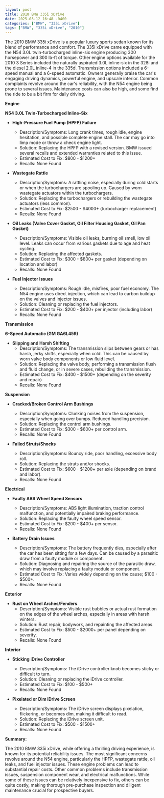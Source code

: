 ```yaml
---
layout: post
title: 2010 BMW 335i xDrive
date: 2025-03-12 16:48 -0400
categories: ["BMW", "335i xDrive"]
tags: ["BMW", "335i xDrive", "2010"]
---
```

The 2010 BMW 335i xDrive is a popular luxury sports sedan known for its blend of performance and comfort. The 335i xDrive came equipped with the N54 3.0L twin-turbocharged inline-six engine producing 300 horsepower and 300 lb-ft of torque. Other engine options available for the 2010 3 Series included the naturally aspirated 3.0L inline-six in the 328i and the diesel 2.0L inline-4 in the 335d. Transmission options included a 6-speed manual and a 6-speed automatic. Owners generally praise the car's engaging driving dynamics, powerful engine, and upscale interior. Common complaints revolve around the car's reliability, with the N54 engine being prone to several issues. Maintenance costs can also be high, and some find the ride to be a bit firm for daily driving.

**Engine**

**N54 3.0L Twin-Turbocharged Inline-Six**

*   **High-Pressure Fuel Pump (HPFP) Failure**
    *   Description/Symptoms: Long crank times, rough idle, engine hesitation, and possible complete engine stall. The car may go into limp mode or throw a check engine light.
    *   Solution: Replacing the HPFP with a revised version. BMW issued several recalls and extended warranties related to this issue.
    *   Estimated Cost to Fix: $800 - $1200+
    *   Recalls: None Found

*   **Wastegate Rattle**
    *   Description/Symptoms: A rattling noise, especially during cold starts or when the turbochargers are spooling up. Caused by worn wastegate actuators within the turbochargers.
    *   Solution: Replacing the turbochargers or rebuilding the wastegate actuators (less common).
    *   Estimated Cost to Fix: $2500 - $4000+ (turbocharger replacement)
    *   Recalls: None Found

*   **Oil Leaks (Valve Cover Gasket, Oil Filter Housing Gasket, Oil Pan Gasket)**
    *   Description/Symptoms: Visible oil leaks, burning oil smell, low oil level. Leaks can occur from various gaskets due to age and heat cycling.
    *   Solution: Replacing the affected gaskets.
    *   Estimated Cost to Fix: $300 - $800+ per gasket (depending on location and labor)
    *   Recalls: None Found

*   **Fuel Injector Issues**
    *   Description/Symptoms: Rough idle, misfires, poor fuel economy. The N54 engine uses direct injection, which can lead to carbon buildup on the valves and injector issues.
    *   Solution: Cleaning or replacing the fuel injectors.
    *   Estimated Cost to Fix: $200 - $400+ per injector (including labor)
    *   Recalls: None Found

**Transmission**

**6-Speed Automatic (GM GA6L45R)**

*   **Slipping and Harsh Shifting**
    *   Description/Symptoms: The transmission slips between gears or has harsh, jerky shifts, especially when cold. This can be caused by worn valve body components or low fluid level.
    *   Solution: Replacing the valve body, performing a transmission flush and fluid change, or in severe cases, rebuilding the transmission.
    *   Estimated Cost to Fix: $400 - $1500+ (depending on the severity and repair)
    *   Recalls: None Found

**Suspension**

*   **Cracked/Broken Control Arm Bushings**
    *   Description/Symptoms: Clunking noises from the suspension, especially when going over bumps. Reduced handling precision.
    *   Solution: Replacing the control arm bushings.
    *   Estimated Cost to Fix: $300 - $600+ per control arm.
    *   Recalls: None Found

*   **Failed Struts/Shocks**
    *   Description/Symptoms: Bouncy ride, poor handling, excessive body roll.
    *   Solution: Replacing the struts and/or shocks.
    *   Estimated Cost to Fix: $600 - $1200+ per axle (depending on brand and labor).
    *   Recalls: None Found

**Electrical**

*   **Faulty ABS Wheel Speed Sensors**
    *   Description/Symptoms: ABS light illumination, traction control malfunction, and potentially impaired braking performance.
    *   Solution: Replacing the faulty wheel speed sensor.
    *   Estimated Cost to Fix: $200 - $400+ per sensor.
    *   Recalls: None Found

*   **Battery Drain Issues**
    *   Description/Symptoms: The battery frequently dies, especially after the car has been sitting for a few days. Can be caused by a parasitic draw from a faulty module or component.
    *   Solution: Diagnosing and repairing the source of the parasitic draw, which may involve replacing a faulty module or component.
    *   Estimated Cost to Fix: Varies widely depending on the cause; $100 - $500+.
    *   Recalls: None Found

**Exterior**

*   **Rust on Wheel Arches/Fenders**
    *   Description/Symptoms: Visible rust bubbles or actual rust formation on the edges of the wheel arches, especially in areas with harsh winters.
    *   Solution: Rust repair, bodywork, and repainting the affected areas.
    *   Estimated Cost to Fix: $500 - $2000+ per panel depending on severity.
    *   Recalls: None Found

**Interior**

*   **Sticking iDrive Controller**
    *   Description/Symptoms: The iDrive controller knob becomes sticky or difficult to turn.
    *   Solution: Cleaning or replacing the iDrive controller.
    *   Estimated Cost to Fix: $100 - $500+
    *   Recalls: None Found

*   **Pixelated or Dim iDrive Screen**
    *   Description/Symptoms: The iDrive screen displays pixelation, flickering, or becomes dim, making it difficult to read.
    *   Solution: Replacing the iDrive screen unit.
    *   Estimated Cost to Fix: $500 - $1500+
    *   Recalls: None Found

**Summary:**

The 2010 BMW 335i xDrive, while offering a thrilling driving experience, is known for its potential reliability issues. The most significant concerns revolve around the N54 engine, particularly the HPFP, wastegate rattle, oil leaks, and fuel injector issues. These engine problems can lead to substantial repair costs. Other common problems include transmission issues, suspension component wear, and electrical malfunctions. While some of these issues can be relatively inexpensive to fix, others can be quite costly, making thorough pre-purchase inspection and diligent maintenance crucial for prospective buyers.

